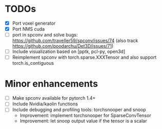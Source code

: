 # TODOs

- [x] Port voxel generator
- [x] Port NMS cuda
- [ ] port in spconv and solve bugs: https://github.com/traveller59/spconv/issues/74 (also track https://github.com/poodarchu/Det3D/issues/71)
- [ ] Include visualization based on [pptk, pcl-py, open3d]
- [ ] Reimplement spconv with torch.sparse.XXXTensor and also support torch.is_contiguous

# Minor enhancements

- [ ] Make spconv available for pytorch 1.4+
- [ ] Include Nvidia/kaolin functions
- [ ] Include debugging and profiling tools: torchsnooper and snoop
  - Improvement: implement torchsnooper for SparseConvTensor
  - Improvement: let snoop output value if the tensor is a scalar
